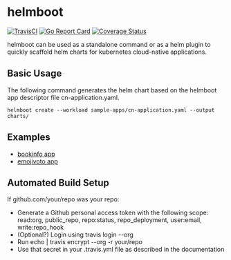 # helmboot
[![TravisCI](https://travis-ci.com/faustoespinal/helmboot.svg?branch=main)](https://travis-ci.com/github/faustoespinal/helmboot)
[![Go Report Card](https://goreportcard.com/badge/github.com/faustoespinal/helmboot)](https://goreportcard.com/report/github.com/faustoespinal/helmboot)
[![Coverage Status][cov-img]][cov]

helmboot can be used as a standalone command or as a helm plugin to quickly scaffold helm charts for kubernetes cloud-native applications.

## Basic Usage

The following command generates the helm chart based on the helmboot app descriptor file cn-application.yaml.
```
helmboot create --workload sample-apps/cn-application.yaml --output charts/
```

## Examples

- [bookinfo app](https://github.com/faustoespinal/helmboot/blob/main/sample-apps/bookinfo-app.yaml)
- [emojivoto app](https://github.com/faustoespinal/helmboot/blob/main/sample-apps/emojivoto-app.yaml)

## Automated Build Setup

If github.com/your/repo was your repo:

- Generate a Github personal access token with the following scope: read:org, public_repo, repo:status, repo_deployment, user:email, write:repo_hook
- (Optional?) Login using travis login <github token> --org
- Run echo <github token> | travis encrypt --org -r your/repo
- Use that secret in your .travis.yml file as described in the documentation


[cov-img]: https://codecov.io/gh/faustoespinal/helmboot/branch/master/graph/badge.svg
[cov]: https://codecov.io/gh/faustoespinal/helmboot
